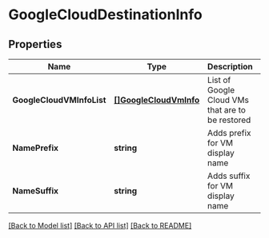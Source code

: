 # GoogleCloudDestinationInfo

## Properties
Name | Type | Description | Notes
------------ | ------------- | ------------- | -------------
**GoogleCloudVMInfoList** | [**[]GoogleCloudVmInfo**](GoogleCloudVMInfo.md) | List of Google Cloud VMs that are to be restored | [optional] [default to null]
**NamePrefix** | **string** | Adds prefix for VM display name | [optional] [default to null]
**NameSuffix** | **string** | Adds suffix for VM display name | [optional] [default to null]

[[Back to Model list]](../README.md#documentation-for-models) [[Back to API list]](../README.md#documentation-for-api-endpoints) [[Back to README]](../README.md)

